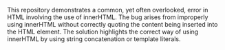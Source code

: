 This repository demonstrates a common, yet often overlooked, error in HTML involving the use of innerHTML. The bug arises from improperly using innerHTML without correctly quoting the content being inserted into the HTML element. The solution highlights the correct way of using innerHTML by using string concatenation or template literals.